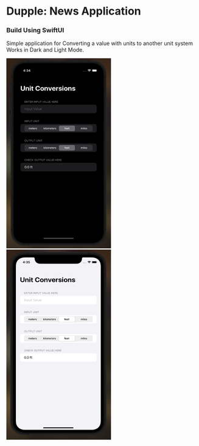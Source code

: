 # Dupple: News Application

<div>
  <p>
    <h3> Build Using SwiftUI </h3>
    Simple application for Converting a value with units to another unit system
    <br> Works in Dark and Light Mode.
  </p>
  <p>
    <img src="https://github.com/Harshul-18/SwiftProjects/blob/main/Images/UnitConversionDarkMode.png" width="275" height="500" />
    <img src="https://github.com/Harshul-18/SwiftProjects/blob/main/Images/UnitConversionLightMode.png" width="275" height="500" />
  </p>
</div>
